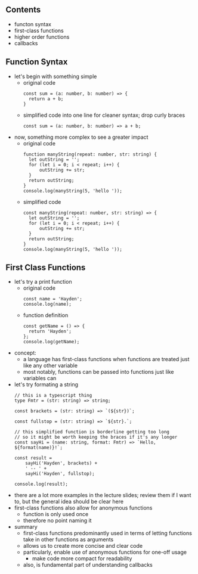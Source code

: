 Contents
-
- functon syntax
- first-class functions
- higher order functions
- callbacks

Function Syntax
-
- let's begin with something simple
  - original code
    ```
    const sum = (a: number, b: number) => {
      return a + b;
    }
    ```
  - simplified code into one line for cleaner syntax; drop curly braces
    ```
    const sum = (a: number, b: number) => a + b;
    ```
- now, something more complex to see a greater impact
  - original code
    ```
    function manyString(repeat: number, str: string) {
      let outString = '';
      for (let i = 0; i < repeat; i++) {
          outString += str;
      }
      return outString;
    } 
    console.log(manyString(5, 'hello '));
    ```
  - simplified code
    ```
    const manyString(repeat: number, str: string) => {
      let outString = '';
      for (let i = 0; i < repeat; i++) {
          outString += str;
      }
      return outString;
    }
    console.log(manyString(5, 'hello '));
    ```

First Class Functions
-
- let's try a print function
  - original code
    ```
    const name = 'Hayden';
    console.log(name);
    ```
  - function definition
    ```
    const getName = () => {
      return 'Hayden';
    };
    console.log(getName);
    ```
- concept:
  - a language has first-class functions when functions are treated just like any other variable
  - most notably, functions can be passed into functions just like variables can
- let's try formating a string
  ```
  // this is a typescript thing
  type Fmtr = (str: string) => string;

  const brackets = (str: string) => `(${str})`;
  
  const fullstop = (str: string) => `${str}.`;

  // this simplified function is borderline getting too long
  // so it might be worth keeping the braces if it's any longer
  const sayHi = (name: string, format: Fmtr) => `Hello, ${format(name)}!`;
  
  const result = 
      sayHi('Hayden', brackets) +
      ' -- ' +
      sayHi('Hayden', fullstop);
  
  console.log(result);
  ```
- there are a lot more examples in the lecture slides; review them if I want to, but the general idea should be clear here
- first-class functions also allow for anonymous functions
  - function is only used once
  - therefore no point naming it
- summary
  - first-class functions predominantly used in terms of letting functions take in other functions as arguments
  - allows us to create more concise and clear code
  - particularly, enable use of anonymous functions for one-off usage
    - make code more compact for readability
  - also, is fundamental part of understanding callbacks 
